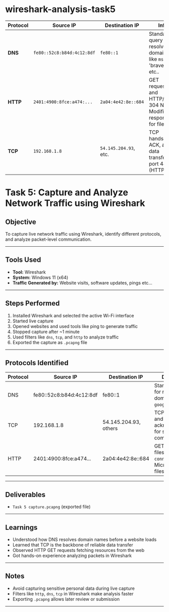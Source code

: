 # wireshark-analysis-task5
| Protocol | Source IP                  | Destination IP        | Info                                                            |
| -------- | -------------------------- | --------------------- | --------------------------------------------------------------- |
| **DNS**  | `fe80::52c8:b84d:4c12:8df` | `fe80::1`             | Standard query to resolve domains like `msn.com` 'brave.com' etc..  |
| **HTTP** | `2401:4900:8fce:a474:...`  | `2a04:4e42:8e::684`   | GET requests and HTTP/1.1 304 Not Modified responses for files  |
| **TCP**  | `192.168.1.8`              | `54.145.204.93`, etc. | TCP handshake, ACK, and data transfer on port 443 (HTTPS)       |

# Task 5: Capture and Analyze Network Traffic using Wireshark

## Objective
To capture live network traffic using Wireshark, identify different protocols, and analyze packet-level communication.

---

## Tools Used
- **Tool:** Wireshark
- **System:** Windows 11 (x64)
- **Traffic Generated by:** Website visits, software updates, pings etc... 

---

## Steps Performed

1. Installed Wireshark and selected the active Wi-Fi interface
2. Started live capture
3. Opened websites and used tools like ping to generate traffic
4. Stopped capture after ~1 minute
5. Used filters like `dns`, `tcp`, and `http` to analyze traffic
6. Exported the capture as `.pcapng` file

---

## Protocols Identified

| Protocol | Source IP | Destination IP | Description |
|----------|-----------|----------------|-------------|
| DNS | fe80::52c8:b84d:4c12:8df | fe80::1 | Standard query for resolving domains (e.g., `google.com`) |
| TCP | 192.168.1.8 | 54.145.204.93, others | TCP handshakes and acknowledgments for secure communication |
| HTTP | 2401:4900:8fce:a474... | 2a04:4e42:8e::684 | GET requests for files like `connecttest.txt`, Microsoft update files |

---

## Deliverables

- `Task 5 capture.pcapng` (exported file)
---

## Learnings

- Understood how DNS resolves domain names before a website loads
- Learned that TCP is the backbone of reliable data transfer
- Observed HTTP GET requests fetching resources from the web
- Got hands-on experience analyzing packets in Wireshark

---

## Notes

- Avoid capturing sensitive personal data during live capture
- Filters like `http`, `dns`, `tcp` in Wireshark make analysis faster
- Exporting `.pcapng` allows later review or submission

---
